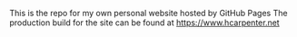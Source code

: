 This is the repo for my own personal website hosted by GitHub Pages
The production build for the site can be found at https://www.hcarpenter.net
